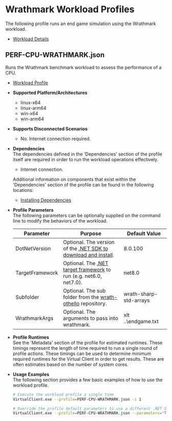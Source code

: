 # Wrathmark Workload Profiles

The following profile runs an end game simulation using the Wrathmark workload.

* [Workload Details](./wrathmark.md)

## PERF-CPU-WRATHMARK.json

Runs the Wrathmark benchmark workload to assess the performance of a CPU.

* [Workload Profile](https://github.com/microsoft/VirtualClient/blob/main/src/VirtualClient/VirtualClient.Main/profiles/PERF-CPU-WRATHMARK.json)

* **Supported Platform/Architectures**
  * linux-x64
  * linux-arm64
  * win-x64
  * win-arm64

* **Supports Disconnected Scenarios**  
  * No. Internet connection required.

* **Dependencies**  
  The dependencies defined in the 'Dependencies' section of the profile itself are required in order to run the workload operations effectively.
  * Internet connection.

  Additional information on components that exist within the 'Dependencies' section of the profile can be found in the following locations:
  * [Installing Dependencies](https://microsoft.github.io/VirtualClient/docs/category/dependencies/)

* **Profile Parameters**  
  The following parameters can be optionally supplied on the command line to modify the behaviors of the workload.

  | Parameter                 | Purpose                                                           | Default Value |
  |---------------------------|-------------------------------------------------------------------|---------------|
  | DotNetVersion             | Optional. The version of the [.NET SDK to download and install](https://dotnet.microsoft.com/en-us/download/visual-studio-sdks). | 8.0.100       |
  | TargetFramework           | Optional. The [.NET target framework](https://learn.microsoft.com/en-us/dotnet/standard/frameworks) to run (e.g. net6.0, net7.0). | net8.0        |
  | Subfolder                 | Optional. The sub folder from the [wrath-othello](https://github.com/ricomariani/wrath-othello/tree/main) repository. | wrath-sharp-std-arrays |
  | WrathmarkArgs             | Optional. The arguments to pass into wrathmark. | xlt ..\endgame.txt |

* **Profile Runtimes**  
  See the 'Metadata' section of the profile for estimated runtimes. These timings represent the length of time required to run a single round of profile 
  actions. These timings can be used to determine minimum required runtimes for the Virtual Client in order to get results. These are often estimates based on the
  number of system cores. 

* **Usage Examples**  
  The following section provides a few basic examples of how to use the workload profile.

  ``` bash
  # Execute the workload profile a single time
  VirtualClient.exe --profile=PERF-CPU-WRATHMARK.json -i 1

  # Override the profile default parameters to use a different .NET SDK version
  VirtualClient.exe --profile=PERF-CPU-WRATHMARK.json --parameters="TargetFramework=net6.0"
  ```
  